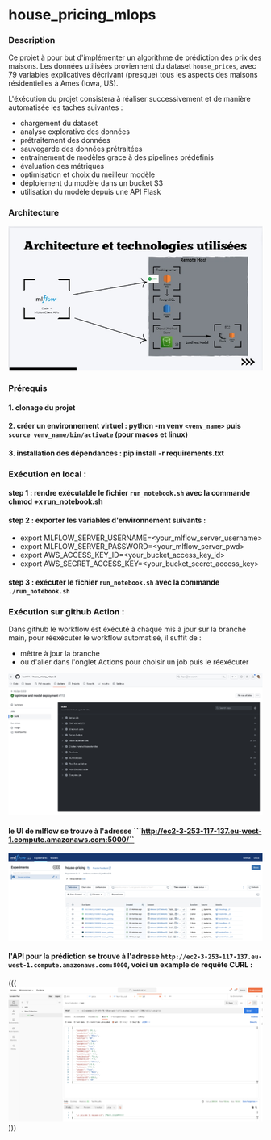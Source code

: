# house_pricing_mlops

### Description

Ce projet à pour but d'implémenter un algorithme de prédiction des prix des maisons.
Les données utilisées proviennent du dataset ```house_prices```, avec 79 variables explicatives décrivant (presque) tous les aspects des maisons résidentielles à Ames (Iowa, US).

L'éxécution du projet consistera à réaliser successivement et de manière automatisée les taches suivantes : 

- chargement du dataset
- analyse explorative des données
- prétraitement des données
- sauvegarde des données prétraitées
- entrainement de modèles grace à des pipelines prédéfinis
- évaluation des métriques
- optimisation et choix du meilleur modèle
- déploiement du modèle dans un bucket S3
- utilisation du modèle depuis une API Flask


### Architecture

![Architecture Image](assets/architecture.jpg)

### Prérequis

#### 1. clonage du projet

#### 2. créer un environnement virtuel : python -m venv ```<venv_name>``` puis ```source venv_name/bin/activate``` (pour macos et linux)

#### 3. installation des dépendances : pip install -r requirements.txt

### Exécution en local : 

#### step 1 : rendre exécutable le fichier ```run_notebook.sh``` avec la commande chmod +x run_notebook.sh

#### step 2 : exporter les variables d'environnement suivants :

- export MLFLOW_SERVER_USERNAME=<your_mlflow_server_username>
- export MLFLOW_SERVER_PASSWORD=<your_mlflow_server_pwd>
- export AWS_ACCESS_KEY_ID=<your_bucket_access_key_id>
- export AWS_SECRET_ACCESS_KEY=<your_bucket_secret_access_key>

#### step 3 : exécuter le fichier ```run_notebook.sh``` avec la commande ```./run_notebook.sh```

### Exécution sur github Action :

Dans github le workflow est éxécuté à chaque mis à jour sur la branche main, pour réexécuter le workflow automatisé, il suffit de : 

- mêttre à jour la branche
- ou d'aller dans l'onglet Actions pour choisir un job puis le réexécuter

![Workflow Image](assets/workflow_run.jpg)

#### le UI de mlflow se trouve à l'adresse ```http://ec2-3-253-117-137.eu-west-1.compute.amazonaws.com:5000/``

![MlFlow Image](assets/mlflow_ui.jpg)

#### l'API pour la prédiction se trouve à l'adresse ```http://ec2-3-253-117-137.eu-west-1.compute.amazonaws.com:8000```, voici un example de requête CURL : 

(((![ApiRequest Image](assets/api_request.jpg))))

